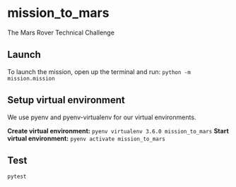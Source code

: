 # mission_to_mars
The Mars Rover Technical Challenge

## Launch
To launch the mission, open up the terminal and run:
```python -m mission.mission```

## Setup virtual environment
We use pyenv and pyenv-virtualenv for our virtual environments.

**Create virtual environment:** `pyenv virtualenv 3.6.0 mission_to_mars`
**Start virtual environment:** `pyenv activate mission_to_mars`

## Test

`pytest`